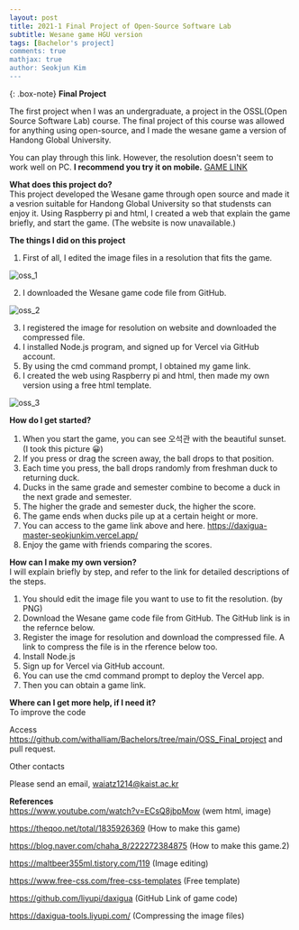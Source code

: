```yaml
---
layout: post
title: 2021-1 Final Project of Open-Source Software Lab
subtitle: Wesane game HGU version
tags: [Bachelor's project]
comments: true
mathjax: true
author: Seokjun Kim
---
```


{: .box-note}
**Final Project**

The first project when I was an undergraduate, a project in the OSSL(Open Source Software Lab) course. The final project of this course was allowed for anything using open-source, and I made the wesane game a version of Handong Global University.

You can play through this link. However, the resolution doesn't seem to work well on PC. **I recommend you try it on mobile.** [GAME LINK](https://daxigua-master-seokjunkim.vercel.app/)

**What does this project do?**
<br>
This project developed the Wesane game through open source and made it a vesrion suitable for Handong Global University so that studensts can enjoy it. Using Raspberry pi and html, I created a web that explain the game briefly, and start the game. (The website is now unavailable.)

**The things I did on this project**
1. First of all, I edited the image files in a resolution that fits the game.

![oss_1](https://withalliam.github.io/assets/img/oss_1.png)

2. I downloaded the Wesane game code file from GitHub.

![oss_2](https://withalliam.github.io/assets/img/oss_2.png)

3. I registered the image for resolution on website and downloaded the compressed file.
4. I installed Node.js program, and signed up for Vercel via GitHub account.
5. By using the cmd command prompt, I obtained my game link.
6. I created the web using Raspberry pi and html, then made my own version using a free html template.

![oss_3](https://withalliam.github.io/assets/img/oss_3.png)

**How do I get started?**

1. When you start the game, you can see 오석관 with the beautiful sunset. (I took this picture 😀)
2. If you press or drag the screen away, the ball drops to that position.
3. Each time you press, the ball drops randomly from freshman duck to returning duck.
4. Ducks in the same grade and semester combine to become a duck in the next grade and semester.
5. The higher the grade and semester duck, the higher the score.
6. The game ends when ducks pile up at a certain height or more.
7. You can access to the game link above and here. https://daxigua-master-seokjunkim.vercel.app/
8. Enjoy the game with friends comparing the scores.

**How can I make my own version?**
<br>
I will explain briefly by step, and refer to the link for detailed descriptions of the steps.

1. You should edit the image file you want to use to fit the resolution. (by PNG)
2. Download the Wesane game code file from GitHub. The GitHub link is in the refernce below.
3. Register the image for resolution and download the compressed file. A link to compress the file is in the rference below too.
4. Install Node.js
5. Sign up for Vercel via GitHub account.
6. You can use the cmd command prompt to deploy the Vercel app.
7. Then you can obtain a game link.

**Where can I get more help, if I need it?**
<br>
To improve the code

Access https://github.com/withalliam/Bachelors/tree/main/OSS_Final_project and pull request.

Other contacts

Please send an email, waiatz1214@kaist.ac.kr

**References**
<br>
https://www.youtube.com/watch?v=ECsQ8jbpMow (wem html, image)

https://theqoo.net/total/1835926369 (How to make this game)

https://blog.naver.com/chaha_8/222272384875 (How to make this game.2)

https://maltbeer355ml.tistory.com/119 (Image editing)

https://www.free-css.com/free-css-templates (Free template)

https://github.com/liyupi/daxigua (GitHub Link of game code)

https://daxigua-tools.liyupi.com/ (Compressing the image files)
